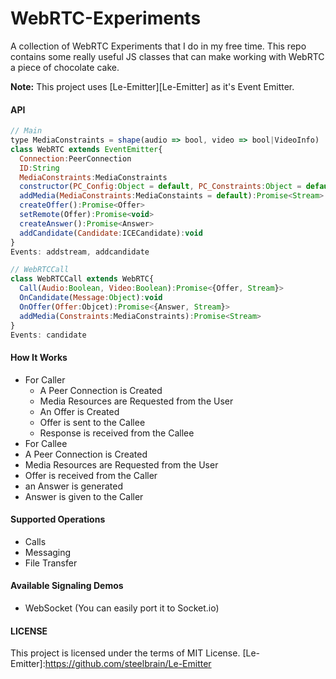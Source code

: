WebRTC-Experiments
=========

A collection of WebRTC Experiments that I do in my free time. This repo contains some really useful JS classes that can make working with WebRTC a piece of chocolate cake.

__Note:__ This project uses [Le-Emitter][Le-Emitter] as it's Event Emitter.

#### API
```js
// Main
type MediaConstraints = shape(audio => bool, video => bool|VideoInfo)
class WebRTC extends EventEmitter{
  Connection:PeerConnection
  ID:String
  MediaConstraints:MediaConstraints
  constructor(PC_Config:Object = default, PC_Constraints:Object = default)
  addMedia(MediaConstraints:MediaConstaints = default):Promise<Stream>
  createOffer():Promise<Offer>
  setRemote(Offer):Promise<void>
  createAnswer():Promise<Answer>
  addCandidate(Candidate:ICECandidate):void
}
Events: addstream, addcandidate
```
```js
// WebRTCCall
class WebRTCCall extends WebRTC{
  Call(Audio:Boolean, Video:Boolean):Promise<{Offer, Stream}>
  OnCandidate(Message:Object):void
  OnOffer(Offer:Objcet):Promise<{Answer, Stream}>
  addMedia(Constraints:MediaConstraints):Promise<Stream>
}
Events: candidate
```

#### How It Works
- For Caller
  - A Peer Connection is Created
  - Media Resources are Requested from the User
  - An Offer is Created
  - Offer is sent to the Callee
  - Response is received from the Callee
- For Callee
 - A Peer Connection is Created
 - Media Resources are Requested from the User
 - Offer is received from the Caller
 - an Answer is generated
 - Answer is given to the Caller

#### Supported Operations
 - Calls
 - Messaging
 - File Transfer

#### Available Signaling Demos
 - WebSocket (You can easily port it to Socket.io)

#### LICENSE
This project is licensed under the terms of MIT License.
[Le-Emitter]:https://github.com/steelbrain/Le-Emitter